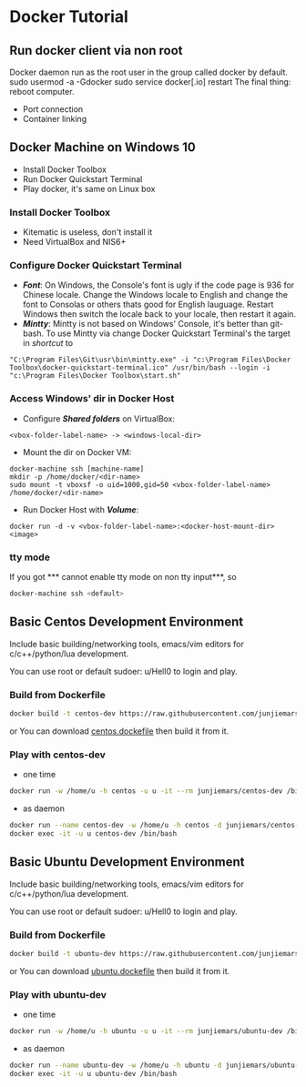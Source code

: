 # Docker Tutorial

## Run docker client via non root
Docker daemon run as the root user in the group called docker by default. 
sudo usermod -a -Gdocker <user>
sudo service docker[.io] restart
The final thing: reboot computer.


* Port connection
* Container linking

## Docker Machine on Windows 10
* Install Docker Toolbox
* Run Docker Quickstart Terminal
* Play docker, it's same on Linux box

### Install Docker Toolbox
* Kitematic is useless, don't install it
* Need VirtualBox and NIS6+

### Configure Docker Quickstart Terminal
* ***Font***: On Windows, the Console's font is ugly if the code page is 936 for Chinese locale. Change the Windows locale to English and change the font to Consolas or others thats good for English lauguage. Restart Windows then switch the locale back to your locale, then restart it again.
* ***Mintty***: Mintty is not based on Windows' Console, it's better than git-bash. To use Mintty via change Docker Quickstart Terminal's the target in *shortcut* to 
```
"C:\Program Files\Git\usr\bin\mintty.exe" -i "c:\Program Files\Docker Toolbox\docker-quickstart-terminal.ico" /usr/bin/bash --login -i  "c:\Program Files\Docker Toolbox\start.sh"
```

### Access Windows' dir in Docker Host
* Configure ***Shared folders*** on VirtualBox: 
```
<vbox-folder-label-name> -> <windows-local-dir>
```
* Mount the dir on Docker VM:
```
docker-machine ssh [machine-name]
mkdir -p /home/docker/<dir-name>
sudo mount -t vboxsf -o uid=1000,gid=50 <vbox-folder-label-name> /home/docker/<dir-name>
```
* Run Docker Host with ***Volume***:
```
docker run -d -v <vbox-folder-label-name>:<docker-host-mount-dir> <image>
```

### tty mode
If you got *** cannot enable tty mode on non tty input***, so
```sh
docker-machine ssh <default>
```

## Basic Centos Development Environment
Include basic building/networking tools, emacs/vim editors for c/c++/python/lua development.

You can use root or default sudoer: u/Hell0 to login and play.

### Build from Dockerfile
```sh
docker build -t centos-dev https://raw.githubusercontent.com/junjiemars/kit/master/docker/dev/centos.dockerfile
```

or You can download [centos.dockefile](https://raw.githubusercontent.com/junjiemars/kit/master/docker/dev/centos.dockerfile) then build it 
from it.


### Play with centos-dev
* one time
```sh
docker run -w /home/u -h centos -u u -it --rm junjiemars/centos-dev /bin/bash
```
* as daemon
```sh
docker run --name centos-dev -w /home/u -h centos -d junjiemars/centos-dev
docker exec -it -u u centos-dev /bin/bash
```

## Basic Ubuntu Development Environment
Include basic building/networking tools, emacs/vim editors for c/c++/python/lua development.

You can use root or default sudoer: u/Hell0 to login and play.

### Build from Dockerfile
```sh
docker build -t ubuntu-dev https://raw.githubusercontent.com/junjiemars/kit/master/docker/dev/ubuntu.dockerfile
```

or You can download [ubuntu.dockefile](https://raw.githubusercontent.com/junjiemars/kit/master/docker/dev/ubuntu.dockerfile) then build it 
from it.


### Play with ubuntu-dev
* one time
```sh
docker run -w /home/u -h ubuntu -u u -it --rm junjiemars/ubuntu-dev /bin/bash
```
* as daemon
```sh
docker run --name ubuntu-dev -w /home/u -h ubuntu -d junjiemars/ubuntu-dev
docker exec -it -u u ubuntu-dev /bin/bash
```


